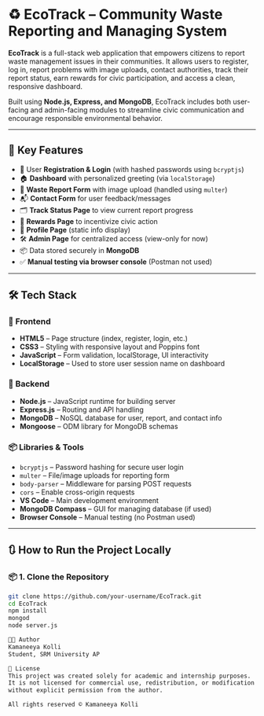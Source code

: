 # ♻️ EcoTrack – Community Waste Reporting and Managing System

**EcoTrack** is a full-stack web application that empowers citizens to report waste management issues in their communities. It allows users to register, log in, report problems with image uploads, contact authorities, track their report status, earn rewards for civic participation, and access a clean, responsive dashboard.

Built using **Node.js, Express, and MongoDB**, EcoTrack includes both user-facing and admin-facing modules to streamline civic communication and encourage responsible environmental behavior.

---

## 🌟 Key Features

- 🔐 User **Registration & Login** (with hashed passwords using `bcryptjs`)
- 🏠 **Dashboard** with personalized greeting (via `localStorage`)
- 📸 **Waste Report Form** with image upload (handled using `multer`)
- 📬 **Contact Form** for user feedback/messages
- 🗂️ **Track Status Page** to view current report progress
- 🏅 **Rewards Page** to incentivize civic action
- 👤 **Profile Page** (static info display)
- 🛠️ **Admin Page** for centralized access (view-only for now)
- 📦 Data stored securely in **MongoDB**
- ✅ **Manual testing via browser console** (Postman not used)

---

## 🛠️ Tech Stack

### 🔷 Frontend
- **HTML5** – Page structure (index, register, login, etc.)
- **CSS3** – Styling with responsive layout and Poppins font
- **JavaScript** – Form validation, localStorage, UI interactivity
- **LocalStorage** – Used to store user session name on dashboard

### 🔶 Backend
- **Node.js** – JavaScript runtime for building server
- **Express.js** – Routing and API handling
- **MongoDB** – NoSQL database for user, report, and contact info
- **Mongoose** – ODM library for MongoDB schemas

### 📦 Libraries & Tools
- `bcryptjs` – Password hashing for secure user login
- `multer` – File/image uploads for reporting form
- `body-parser` – Middleware for parsing POST requests
- `cors` – Enable cross-origin requests
- **VS Code** – Main development environment
- **MongoDB Compass** – GUI for managing database (if used)
- **Browser Console** – Manual testing (no Postman used)
---

## 🔃 How to Run the Project Locally

### 📦 1. Clone the Repository

```bash
git clone https://github.com/your-username/EcoTrack.git
cd EcoTrack
npm install
mongod
node server.js

👩‍💻 Author
Kamaneeya Kolli
Student, SRM University AP

📜 License
This project was created solely for academic and internship purposes.
It is not licensed for commercial use, redistribution, or modification
without explicit permission from the author.

All rights reserved © Kamaneeya Kolli
